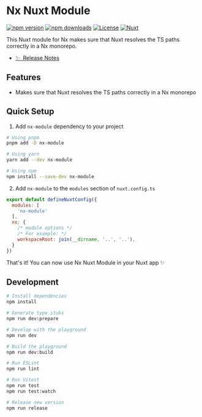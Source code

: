 <!--
Get your module up and running quickly.

Find and replace all on all files (CMD+SHIFT+F):
- Name: Nx Nuxt Module
- Package name: nx-module
- Description: The Nx Nuxt module
-->

# Nx Nuxt Module

[![npm version][npm-version-src]][npm-version-href]
[![npm downloads][npm-downloads-src]][npm-downloads-href]
[![License][license-src]][license-href]
[![Nuxt][nuxt-src]][nuxt-href]

This Nuxt module for Nx makes sure that Nuxt resolves the TS paths correctly in a Nx monorepo.

- [✨ &nbsp;Release Notes](/CHANGELOG.md)
<!-- - [🏀 Online playground](https://stackblitz.com/github/your-org/nx-module?file=playground%2Fapp.vue) -->
<!-- - [📖 &nbsp;Documentation](https://example.com) -->

## Features

- Makes sure that Nuxt resolves the TS paths correctly in a Nx monorepo

## Quick Setup

1. Add `nx-module` dependency to your project

```bash
# Using pnpm
pnpm add -D nx-module

# Using yarn
yarn add --dev nx-module

# Using npm
npm install --save-dev nx-module
```

2. Add `nx-module` to the `modules` section of `nuxt.config.ts`

```js
export default defineNuxtConfig({
  modules: [
    'nx-module'
  ],
  nx: {
    /* module options */
    /* For example: */
    workspaceRoot: join(__dirname, '..', '..'),
  }
})
```

That's it! You can now use Nx Nuxt Module in your Nuxt app ✨

## Development

```bash
# Install dependencies
npm install

# Generate type stubs
npm run dev:prepare

# Develop with the playground
npm run dev

# Build the playground
npm run dev:build

# Run ESLint
npm run lint

# Run Vitest
npm run test
npm run test:watch

# Release new version
npm run release
```

<!-- Badges -->
[npm-version-src]: https://img.shields.io/npm/v/nx-module/latest.svg?style=flat&colorA=18181B&colorB=28CF8D
[npm-version-href]: https://npmjs.com/package/nx-module

[npm-downloads-src]: https://img.shields.io/npm/dm/nx-module.svg?style=flat&colorA=18181B&colorB=28CF8D
[npm-downloads-href]: https://npmjs.com/package/nx-module

[license-src]: https://img.shields.io/npm/l/nx-module.svg?style=flat&colorA=18181B&colorB=28CF8D
[license-href]: https://npmjs.com/package/nx-module

[nuxt-src]: https://img.shields.io/badge/Nuxt-18181B?logo=nuxt.js
[nuxt-href]: https://nuxt.com
